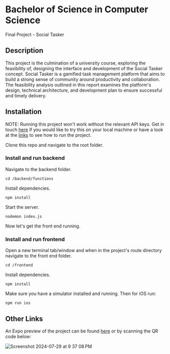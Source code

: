 # Bachelor of Science in Computer Science
Final Project - Social Tasker

## Description
This project is the culmination of a university course, exploring the feasibility of, designing the interface and development of the Social Tasker concept. Social Tasker is a gamified task management platform that aims to build a strong sense of community around productivity and collaboration. The feasibility analysis outlined in this report examines the platform's design, technical architecture, and development plan to ensure successful and timely delivery.

## Installation

NOTE: Running this project won't work without the relevant API keys. Get in touch [here](mailto:bernard.oosthuizen@gmail.com) if you would like to try this on your local machine or have a look at the [links](##-other-links) to see how to run the project.

Clone this repo and navigate to the root folder.
### Install and run backend
Navigate to the backend folder.
```
cd /backend/functions
```
Install dependencies.
```
npm install
```
Start the server.
```
nodemon index.js
```

Now let's get the front end running.

### Install and run frontend
Open a new terminal tab/window and when in the project's route directory navigate to the front end folder.
```
cd /frontend
```
Install dependencies.
```
npm install
```
Make sure you have a simulator installed and running. Then for iOS run:
```
npm run ios
```

## Other Links

An Expo preview of the project can be found [here](https://expo.dev/preview/update?message=minor%20loading%20states%20updated&updateRuntimeVersion=1.0.0&createdAt=2024-07-29T09%3A30%3A16.573Z&slug=exp&projectId=45ee6063-a1db-4fb3-b17a-7cb73f337a92&group=01589c5b-01dd-4383-9933-5ba9c48fe8ee)
or by scanning the QR code below: 

![Screenshot 2024-07-29 at 9 37 08 PM](https://github.com/user-attachments/assets/5dbceaad-3f3c-42e5-9499-e1841630e1f1)

